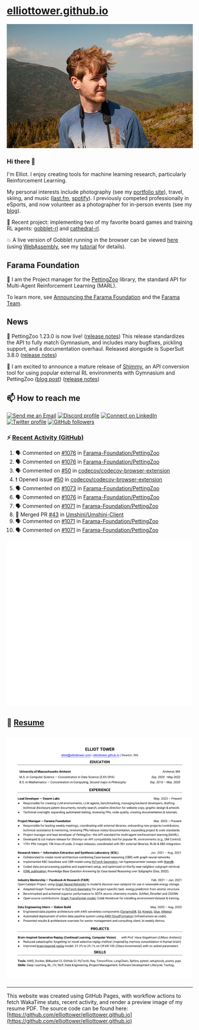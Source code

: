 # [elliottower.github.io](https://github.com/elliottower/elliottower.github.io)

[![A wild Elliot on Mt Washington](https://raw.githubusercontent.com/elliottower/elliottower.github.io/main/src/jpg/DSCF7539-600px.jpg?raw=true)](https://raw.githubusercontent.com/elliottower/elliottower.github.io/main/src/jpg/DSCF7539.jpg?raw=true)

### Hi there 👋

I'm Elliot. I enjoy creating tools for machine learning research, particularly Reinforcement Learning.

My personal interests include photography (see my [portfolio site](https://www.elliottower.com/)), travel, skiing, and music ([last.fm](https://www.last.fm/user/ajsdlfkwer), [spotify](https://open.spotify.com/user/12132818380)). I previously competed professionally in eSports, and now volunteer as a photographer for in-person events (see my [blog](https://www.elliottower.com/stories/?category=events)).

🤖 Recent project: implementing two of my favorite board games and training RL agents: [gobblet-rl](https://github.com/elliottower/gobblet-rl) and [cathedral-rl](https://github.com/elliottower/cathedral-rl). 

💥 A live version of Gobblet running in the browser can be viewed [here](https://elliottower.github.io/gobblet-rl/) (using [WebAssembly](https://webassembly.org/), see my [tutorial](https://github.com/elliottower/gobblet-rl/blob/main/tutorials/WebAssembly/web_assembly.md) for details).

## Farama Foundation

🚀 I am the Project manager for the [PettingZoo](https://github.com/Farama-Foundation/PettingZoo) library, the standard API for Multi-Agent Reinforcement Learning (MARL). 

To learn more, see [Announcing the Farama Foundation](https://farama.org/Announcing-The-Farama-Foundation) and the [Farama Team](https://farama.org/team).

## News

🎉 PettingZoo 1.23.0 is now live! ([release notes](https://github.com/Farama-Foundation/PettingZoo/releases/tag/1.23.0)) This release standardizes the API to fully match Gymnasium, and includes many bugfixes, pickling support, and a documentation overhaul. Released alongside is SuperSuit 3.8.0 ([release notes](https://github.com/Farama-Foundation/SuperSuit/releases/tag/3.8.0)) 

<!-- ![GitHub Release Date](https://img.shields.io/github/release-date/Farama-Foundation/PettingZoo) -->

🎉 I am excited to announce a mature release of [Shimmy](https://github.com/Farama-Foundation/Shimmy), an API conversion tool for using popular external RL environments with Gymnasium and PettingZoo ([blog post](https://farama.org/Announcing-Shimmy)) ([release notes](https://github.com/Farama-Foundation/Shimmy/releases/tag/v1.0.0)) 

## 📫 How to reach me

 [![Send me an Email](https://img.shields.io/badge/email-elliot%40elliottower.com-blue)](mailto:elliot@elliottower.com)
 [![Discord profile](https://img.shields.io/badge/Discord-7289DA?style=flat&logo=discord&logoColor=white)](https://discord.com/users/83091537923145728)
 [![Connect on LinkedIn](https://img.shields.io/badge/--linkedin?label=LinkedIn&logo=LinkedIn&style=social)](https://www.linkedin.com/in/elliot-tower)
 [![Twitter profile](https://img.shields.io/twitter/follow/elliottower?style=social)](https://twitter.com/ElliotTower/)
 [![GitHub followers](https://img.shields.io/github/followers/elliottower?style=social)](https://github.com/elliottower/)

### ⚡ [Recent Activity (GitHub)](https://github.com/elliottower)

<!--START_SECTION:activity-->
1. 🗣 Commented on [#1076](https://github.com/Farama-Foundation/PettingZoo/pull/1076#issuecomment-1693712470) in [Farama-Foundation/PettingZoo](https://github.com/Farama-Foundation/PettingZoo)
2. 🗣 Commented on [#1076](https://github.com/Farama-Foundation/PettingZoo/pull/1076#issuecomment-1693637074) in [Farama-Foundation/PettingZoo](https://github.com/Farama-Foundation/PettingZoo)
3. 🗣 Commented on [#50](https://github.com/codecov/codecov-browser-extension/issues/50#issuecomment-1693586055) in [codecov/codecov-browser-extension](https://github.com/codecov/codecov-browser-extension)
4. ❗ Opened issue [#50](https://github.com/codecov/codecov-browser-extension/issues/50) in [codecov/codecov-browser-extension](https://github.com/codecov/codecov-browser-extension)
5. 🗣 Commented on [#1073](https://github.com/Farama-Foundation/PettingZoo/issues/1073#issuecomment-1693565312) in [Farama-Foundation/PettingZoo](https://github.com/Farama-Foundation/PettingZoo)
6. 🗣 Commented on [#1076](https://github.com/Farama-Foundation/PettingZoo/pull/1076#issuecomment-1693563827) in [Farama-Foundation/PettingZoo](https://github.com/Farama-Foundation/PettingZoo)
7. 🗣 Commented on [#1071](https://github.com/Farama-Foundation/PettingZoo/pull/1071#issuecomment-1693555203) in [Farama-Foundation/PettingZoo](https://github.com/Farama-Foundation/PettingZoo)
8. 🎉 Merged PR [#43](https://github.com/Umshini/Umshini-Client/pull/43) in [Umshini/Umshini-Client](https://github.com/Umshini/Umshini-Client)
9. 🗣 Commented on [#1071](https://github.com/Farama-Foundation/PettingZoo/pull/1071#issuecomment-1693504643) in [Farama-Foundation/PettingZoo](https://github.com/Farama-Foundation/PettingZoo)
10. 🗣 Commented on [#1071](https://github.com/Farama-Foundation/PettingZoo/pull/1071#issuecomment-1693496650) in [Farama-Foundation/PettingZoo](https://github.com/Farama-Foundation/PettingZoo)
<!--END_SECTION:activity-->


<picture>
  <a href="https://metrics.lecoq.io/insights?user=elliottower">
   <img src="/github-metrics.svg" alt="Metrics">
  </a>
</picture>

## 📄 [Resume](https://elliottower.github.io/src/pdf/resume.pdf)

<!-- PDF-TO-MARKDOWN:START -->
![Page 1](src/png/page1.png "Page 1")
---
<!-- PDF-TO-MARKDOWN:END -->

----

This website was created using GitHub Pages, with workflow actions to fetch WakaTime stats, recent activity, and render a preview image of my resume PDF. The source code can be found here: [https://github.com/elliottower/elliottower.github.io](https://github.com/elliottower/elliottower.github.io)
